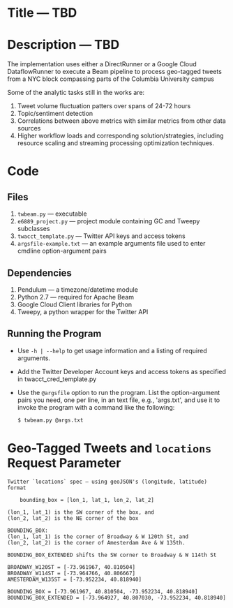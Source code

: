 # Title — TBD

# Description — TBD

The implementation uses either a DirectRunner or a Google Cloud DataflowRunner
to execute a Beam pipeline to process geo-tagged tweets from a NYC block
compassing parts of the Columbia University campus

Some of the analytic tasks still in the works are:
1.  Tweet volume fluctuation patters over spans of 24-72 hours
1.  Topic/sentiment detection 
1.  Correlations between above metrics with similar metrics from other data
    sources
1.  Higher workflow loads and corresponding solution/strategies, including
    resource scaling and streaming processing optimization techniques. 

# Code

## Files 

1.  `twbeam.py` — executable
1.  `e6889_project.py` —  project module containing GC and Tweepy subclasses 
1.  `twacct_template.py` — Twitter API keys and access tokens
1.  `argsfile-example.txt` — an example arguments file used to enter cmdline
    option-argument pairs

## Dependencies

1. Pendulum — a timezone/datetime module 
1. Python 2.7 — required for Apache Beam
1. Google Cloud Client libraries for Python
1. Tweepy, a python wrapper for the Twitter API

## Running the Program

*   Use `-h | --help` to get usage information and a listing of required
    arguments.

*   Add the Twitter Developer Account keys and access tokens as specified in
    twacct_cred_template.py

*   Use the `@argsfile` option to run the program. List the option-argument
    pairs you need, one per line, in an text file, e.g., 'args.txt', and use it
    to invoke the program with a command like the following:

    ~~~bash
    $ twbeam.py @args.txt
    ~~~

# Geo-Tagged Tweets and `locations` Request Parameter

    Twitter `locations` spec — using geoJSON's (longitude, latitude) format

        bounding_box = [lon_1, lat_1, lon_2, lat_2]

    (lon_1, lat_1) is the SW corner of the box, and
    (lon_2, lat_2) is the NE corner of the box

    BOUNDING_BOX:
    (lon_1, lat_1) is the corner of Broadway & W 120th St, and
    (lon_2, lat_2) is the corner of Amesterdam Ave & W 135th.

    BOUNDING_BOX_EXTENDED shifts the SW corner to Broadway & W 114th St

    BROADWAY_W120ST = [-73.961967, 40.810504]
    BROADWAY_W114ST = [-73.964766, 40.806667]
    AMESTERDAM_W135ST = [-73.952234, 40.818940]

    BOUNDING_BOX = [-73.961967, 40.810504, -73.952234, 40.818940]
    BOUNDING_BOX_EXTENDED = [-73.964927, 40.807030, -73.952234, 40.818940]

